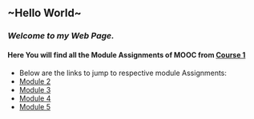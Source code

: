 ## ~Hello World~

### **_Welcome to my Web Page._**

#### Here You will find all the Module Assignments of MOOC from [Course 1](https://www.coursera.org/learn/html-css-javascript-for-web-developers/home/welcome)

- Below are the links to jump to respective module Assignments:
 - [Module 2](http://rishavpandey.me/coursera-jhu-assignment/course4/module_2/)
 - [Module 3](http://rishavpandey.me/coursera-jhu-assignment/course4/module_3/)
 - [Module 4](http://rishavpandey.me/coursera-jhu-assignment/course4/module_4/)
 - [Module 5](http://rishavpandey.me/coursera-jhu-assignment/course4/module_5/)
